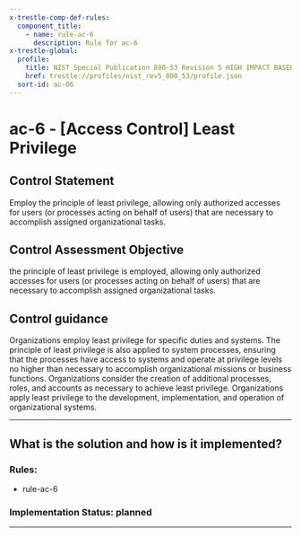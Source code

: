 ```yaml
---
x-trestle-comp-def-rules:
  component_title:
    - name: rule-ac-6
      description: Rule for ac-6
x-trestle-global:
  profile:
    title: NIST Special Publication 800-53 Revision 5 HIGH IMPACT BASELINE
    href: trestle://profiles/nist_rev5_800_53/profile.json
  sort-id: ac-06
---
```


# ac-6 - \[Access Control\] Least Privilege

## Control Statement

Employ the principle of least privilege, allowing only authorized accesses for users (or processes acting on behalf of users) that are necessary to accomplish assigned organizational tasks.

## Control Assessment Objective

the principle of least privilege is employed, allowing only authorized accesses for users (or processes acting on behalf of users) that are necessary to accomplish assigned organizational tasks.

## Control guidance

Organizations employ least privilege for specific duties and systems. The principle of least privilege is also applied to system processes, ensuring that the processes have access to systems and operate at privilege levels no higher than necessary to accomplish organizational missions or business functions. Organizations consider the creation of additional processes, roles, and accounts as necessary to achieve least privilege. Organizations apply least privilege to the development, implementation, and operation of organizational systems.

______________________________________________________________________

## What is the solution and how is it implemented?

<!-- For implementation status enter one of: implemented, partial, planned, alternative, not-applicable -->

<!-- Note that the list of rules under ### Rules: is read-only and changes will not be captured after assembly to JSON -->

<!-- Add control implementation description here for control: ac-6 -->

### Rules:

  - rule-ac-6

### Implementation Status: planned

______________________________________________________________________
